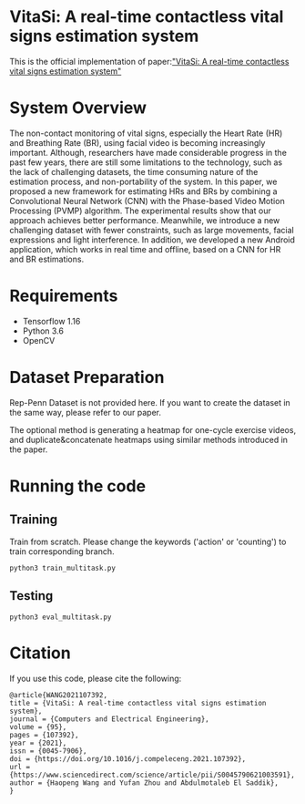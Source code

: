 # VitaSi: A real-time contactless vital signs estimation system
This is the official implementation of paper:["VitaSi: A real-time contactless vital signs estimation system"](https://www.sciencedirect.com/science/article/abs/pii/S0045790621003591)

# System Overview
The non-contact monitoring of vital signs, especially the Heart Rate (HR) and Breathing Rate (BR), using facial video is becoming increasingly important. Although, researchers have made considerable progress in the past few years, there are still some limitations to the technology, such as the lack of challenging datasets, the time consuming nature of the estimation process, and non-portability of the system. In this paper, we proposed a new framework for estimating HRs and BRs by combining a Convolutional Neural Network (CNN) with the Phase-based Video Motion Processing (PVMP) algorithm. The experimental results show that our approach achieves better performance. Meanwhile, we introduce a new challenging dataset with fewer constraints, such as large movements, facial expressions and light interference. In addition, we developed a new Android application, which works in real time and offline, based on a CNN for HR and BR estimations.


# Requirements
- Tensorflow 1.16
- Python 3.6
- OpenCV
# Dataset Preparation
Rep-Penn Dataset is not provided here. If you want to create the dataset in the same way, please refer to our paper.

The optional method is generating a heatmap for one-cycle exercise videos, and duplicate&concatenate heatmaps using similar methods introduced in the paper.
# Running the code
## Training
Train from scratch. Please change the keywords ('action' or 'counting') to train corresponding branch. 
```
python3 train_multitask.py
```

## Testing
```
python3 eval_multitask.py
```

# Citation
If you use this code, please cite the following:
```
@article{WANG2021107392,
title = {VitaSi: A real-time contactless vital signs estimation system},
journal = {Computers and Electrical Engineering},
volume = {95},
pages = {107392},
year = {2021},
issn = {0045-7906},
doi = {https://doi.org/10.1016/j.compeleceng.2021.107392},
url = {https://www.sciencedirect.com/science/article/pii/S0045790621003591},
author = {Haopeng Wang and Yufan Zhou and Abdulmotaleb El Saddik},
}
```

